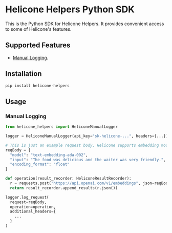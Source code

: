 # Helicone Helpers Python SDK

This is the Python SDK for Helicone Helpers. It provides convenient access to some of Helicone's features.

## Supported Features

- [Manual Logging](https://docs.helicone.ai/getting-started/integration-method/custom).

## Installation

```bash
pip install helicone-helpers
```

## Usage

### Manual Logging

```python
from helicone_helpers import HeliconeManualLogger

logger = HeliconeManualLogger(api_key="sk-helicone-...", headers={...})

# This is just an example request body, Helicone supports embedding models with the Proxy as well.
reqBody = {
  "model": "text-embedding-ada-002",
  "input": "The food was delicious and the waiter was very friendly.",
  "encoding_format": "float"
}

def operation(result_recorder: HeliconeResultRecorder):
  r = requests.post("https://api.openai.com/v1/embeddings", json=reqBody, headers={"Authorization": f"Bearer {os.getenv('OPENAI_API_KEY')}"})
  return result_recorder.append_results(r.json())

logger.log_request(
  request=reqBody,
  operation=operation,
  additional_headers={
    ...
  }
)
```
